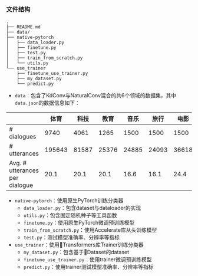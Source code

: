 ### 文件结构

```
.
├── README.md
├── data/
├── native-pytorch
│   ├── data_loader.py
│   ├── finetune.py
│   ├── test.py
│   ├── train_from_scratch.py
│   └── utils.py
└── use_trainer
    ├── finetune_use_trainer.py
    ├── my_dataset.py
    └── predict.py
```

* `data`：包含了KdConv与NaturalConv混合的共6个领域的数据集，其中`data.json`的数据信息如下：

|                                | 体育   | 科技  | 教育  | 音乐  | 旅行  | 电影  |
| ------------------------------ | ------ | ----- | ----- | ----- | ----- | ----- |
| # dialogues                    | 9740   | 4061  | 1265  | 1500  | 1500  | 1500  |
| # utterances                   | 195643 | 81587 | 25376 | 24885 | 24093 | 36618 |
| Avg. # utterances per dialogue | 20.1   | 20.1  | 20.1  | 16.6  | 16.1  | 24.4  |

* `native-pytorch`：使用原生PyTorch训练分类器
  * `data_loader.py`：包含dataset与dataloader的实现
  * `utils.py`：包含固定随机种子等工具函数
  * `finetune.py`：使用原生PyTorch微调预训练模型
  * `train_from_scratch.py`：使用Accelerate库从头训练模型
  * `test.py`：测试模型准确率、分辨率等指标
* `use_trainer`：使用🤗Transformers库Trainer训练分类器
  * `my_dataset.py`：包含基于🤗Dataset的dataset
  * `finetune_use_trainer.py`：使用trainer微调预训练模型
  * `predict.py`：使用trainer测试模型准确率、分辨率等指标

